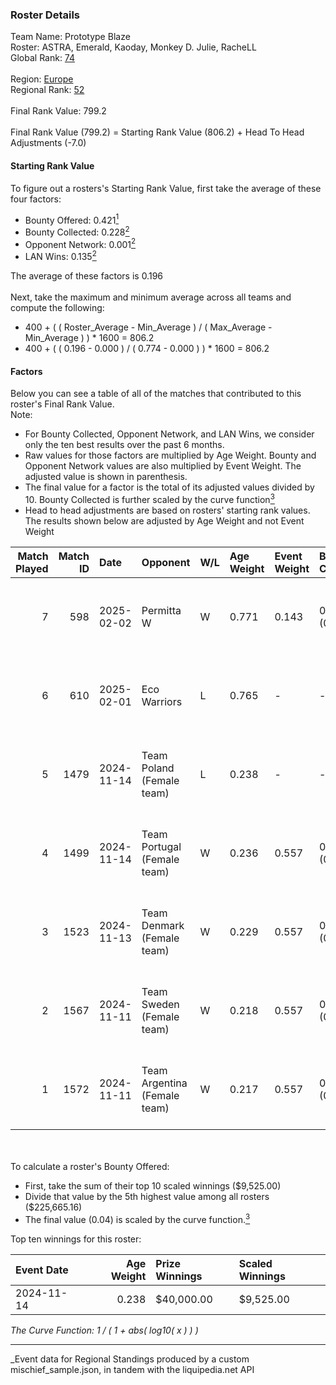 ### Roster Details<br />
Team Name: Prototype Blaze<br />
Roster: ASTRA, Emerald, Kaoday, Monkey D. Julie, RacheLL<br />
Global Rank: [74](../../standings_global_2025_04_07.md)<br />
<br />
Region: [Europe]( ../../standings_europe_2025_04_07.md)<br />
Regional Rank: [52]( ../../standings_europe_2025_04_07.md)<br />
<br />
Final Rank Value:  799.2<br />
<br />
Final Rank Value (799.2) = Starting Rank Value (806.2) + Head To Head Adjustments (-7.0)<br />

#### Starting Rank Value<br />
To figure out a rosters's Starting Rank Value, first take the average of these four factors:<br />
- Bounty Offered: 0.421[<sup>1</sup>](#table2)
- Bounty Collected: 0.228[<sup>2</sup>](#table1)
- Opponent Network: 0.001[<sup>2</sup>](#table1)
- LAN Wins: 0.135[<sup>2</sup>](#table1)

The average of these factors is 0.196<br />
<br />
Next, take the maximum and minimum average across all teams and compute the following:<br />
- 400 + ( ( Roster_Average - Min_Average ) / ( Max_Average - Min_Average ) ) * 1600 = 806.2
- 400 + ( ( 0.196 - 0.000 ) / ( 0.774 - 0.000 ) ) * 1600 = 806.2


#### Factors<br />
Below you can see a table of all of the matches that contributed to this roster's Final Rank Value.<br />
Note:<br />

- For Bounty Collected, Opponent Network, and LAN Wins, we consider only the ten best results over the past 6 months.
- Raw values for those factors are multiplied by Age Weight. Bounty and Opponent Network values are also multiplied by Event Weight. The adjusted value is shown in parenthesis.
- The final value for a factor is the total of its adjusted values divided by 10. Bounty Collected is further scaled by the curve function[<sup>3</sup>](#curveFunction)
- Head to head adjustments are based on rosters' starting rank values. The results shown below are adjusted by Age Weight and not Event Weight
<span id="table1"></span><br />


| Match Played | Match ID | Date       | Opponent                     | W/L | Age Weight | Event Weight | Bounty Collected | Opponent Network | LAN Wins  | H2H Adj. | Roster                                           |
| -: | -: | :- | :- | :- | :- | :- | :- | :- | :- | -: | :- |
|            7 |      598 | 2025-02-02 | Permitta W                   | W   | 0.771      | 0.143        | 0.000 (0.000)    | 0.000 (0.000)    | 0 (0.000) |     2.22 | ASTRA, Emerald, Kaoday, Monkey D. Julie, RacheLL |
|            6 |      610 | 2025-02-01 | Eco Warriors                 | L   | 0.765      | -            | -                | -                | -         |   -13.32 | ASTRA, Emerald, Kaoday, Monkey D. Julie, RacheLL |
|            5 |     1479 | 2024-11-14 | Team Poland (Female team)    | L   | 0.238      | -            | -                | -                | -         |    -3.22 | ASTRA, Emerald, Kaoday, Monkey D. Julie, RacheLL |
|            4 |     1499 | 2024-11-14 | Team Portugal (Female team)  | W   | 0.236      | 0.557        | 0.021 (0.003)    | 0.055 (0.007)    | 1 (0.236) |     3.43 | ASTRA, Emerald, Kaoday, Monkey D. Julie, RacheLL |
|            3 |     1523 | 2024-11-13 | Team Denmark (Female team)   | W   | 0.229      | 0.557        | 0.006 (0.001)    | 0.036 (0.005)    | 1 (0.229) |     1.68 | ASTRA, Emerald, Kaoday, Monkey D. Julie, RacheLL |
|            2 |     1567 | 2024-11-11 | Team Sweden (Female team)    | W   | 0.218      | 0.557        | 0.005 (0.001)    | 0.018 (0.002)    | 1 (0.218) |     1.60 | ASTRA, Emerald, Kaoday, Monkey D. Julie, RacheLL |
|            1 |     1572 | 2024-11-11 | Team Argentina (Female team) | W   | 0.217      | 0.557        | 0.000 (0.000)    | 0.000 (0.000)    | 1 (0.217) |     0.64 | ASTRA, Emerald, Kaoday, Monkey D. Julie, RacheLL |

<br />
<span id="table2"></span><br />
To calculate a roster's Bounty Offered:<br />

- First, take the sum of their top 10 scaled winnings ($9,525.00)
- Divide that value by the 5th highest value among all rosters ($225,665.16)
- The final value (0.04) is scaled by the curve function.[<sup>3</sup>](#curveFunction)

Top ten winnings for this roster:<br />

| Event Date | Age Weight | Prize Winnings | Scaled Winnings |
| :- | -: | :- | :- |
| 2024-11-14 |      0.238 | $40,000.00     | $9,525.00       |


<span id="curveFunction"></span>_The Curve Function: 1 / ( 1 + abs( log10( x ) ) )_<br />

---
_Event data for Regional Standings produced by a custom mischief_sample.json, in tandem with the liquipedia.net API<br />
